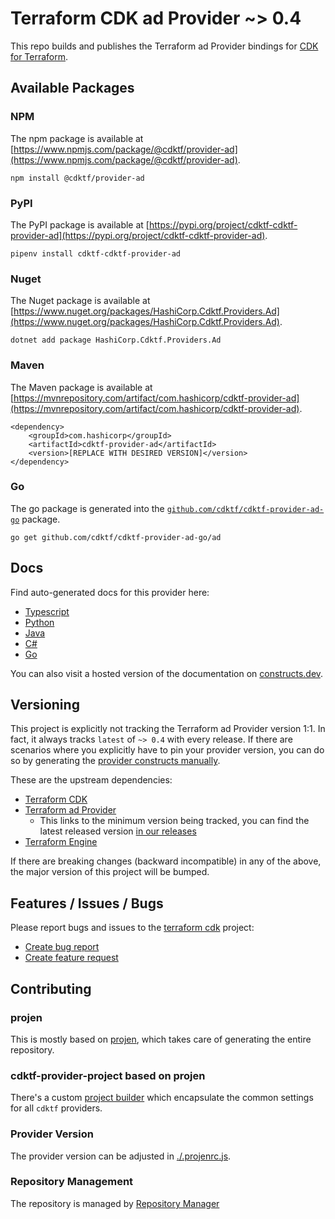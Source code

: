 
# Terraform CDK ad Provider ~> 0.4

This repo builds and publishes the Terraform ad Provider bindings for [CDK for Terraform](https://cdk.tf).

## Available Packages

### NPM

The npm package is available at [https://www.npmjs.com/package/@cdktf/provider-ad](https://www.npmjs.com/package/@cdktf/provider-ad).

`npm install @cdktf/provider-ad`

### PyPI

The PyPI package is available at [https://pypi.org/project/cdktf-cdktf-provider-ad](https://pypi.org/project/cdktf-cdktf-provider-ad).

`pipenv install cdktf-cdktf-provider-ad`

### Nuget

The Nuget package is available at [https://www.nuget.org/packages/HashiCorp.Cdktf.Providers.Ad](https://www.nuget.org/packages/HashiCorp.Cdktf.Providers.Ad).

`dotnet add package HashiCorp.Cdktf.Providers.Ad`

### Maven

The Maven package is available at [https://mvnrepository.com/artifact/com.hashicorp/cdktf-provider-ad](https://mvnrepository.com/artifact/com.hashicorp/cdktf-provider-ad).

```
<dependency>
    <groupId>com.hashicorp</groupId>
    <artifactId>cdktf-provider-ad</artifactId>
    <version>[REPLACE WITH DESIRED VERSION]</version>
</dependency>
```


### Go

The go package is generated into the [`github.com/cdktf/cdktf-provider-ad-go`](https://github.com/cdktf/cdktf-provider-ad-go) package.

`go get github.com/cdktf/cdktf-provider-ad-go/ad`

## Docs

Find auto-generated docs for this provider here: 

- [Typescript](./docs/API.typescript.md)
- [Python](./docs/API.python.md)
- [Java](./docs/API.java.md)
- [C#](./docs/API.csharp.md)
- [Go](./docs/API.go.md)

You can also visit a hosted version of the documentation on [constructs.dev](https://constructs.dev/packages/@cdktf/provider-ad).

## Versioning

This project is explicitly not tracking the Terraform ad Provider version 1:1. In fact, it always tracks `latest` of `~> 0.4` with every release. If there are scenarios where you explicitly have to pin your provider version, you can do so by generating the [provider constructs manually](https://cdk.tf/imports).

These are the upstream dependencies:

- [Terraform CDK](https://cdk.tf)
- [Terraform ad Provider](https://registry.terraform.io/providers/hashicorp/ad/0.4.0)
    - This links to the minimum version being tracked, you can find the latest released version [in our releases](https://github.com/cdktf/cdktf-provider-ad/releases)
- [Terraform Engine](https://terraform.io)

If there are breaking changes (backward incompatible) in any of the above, the major version of this project will be bumped.

## Features / Issues / Bugs

Please report bugs and issues to the [terraform cdk](https://cdk.tf) project:

- [Create bug report](https://cdk.tf/bug)
- [Create feature request](https://cdk.tf/feature)

## Contributing

### projen

This is mostly based on [projen](https://github.com/eladb/projen), which takes care of generating the entire repository.

### cdktf-provider-project based on projen

There's a custom [project builder](https://github.com/hashicorp/cdktf-provider-project) which encapsulate the common settings for all `cdktf` providers.

### Provider Version

The provider version can be adjusted in [./.projenrc.js](./.projenrc.js).

### Repository Management

The repository is managed by [Repository Manager](https://github.com/hashicorp/cdktf-repository-manager/)
